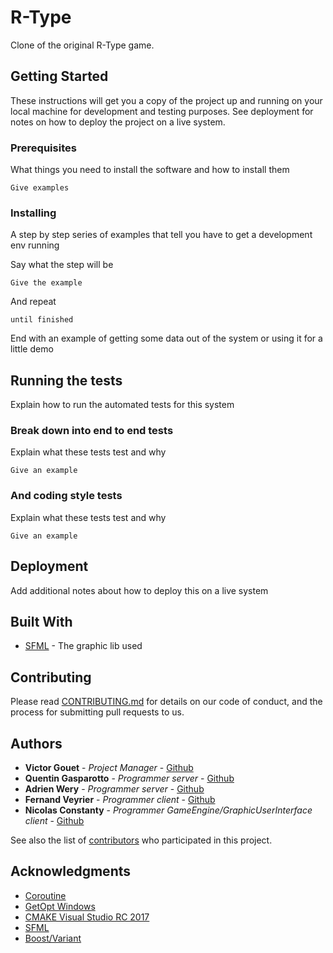 # R-Type

Clone of the original R-Type game.

## Getting Started

These instructions will get you a copy of the project up and running on your local machine for development and testing purposes. See deployment for notes on how to deploy the project on a live system.

### Prerequisites

What things you need to install the software and how to install them

```
Give examples
```

### Installing

A step by step series of examples that tell you have to get a development env running

Say what the step will be

```
Give the example
```

And repeat

```
until finished
```

End with an example of getting some data out of the system or using it for a little demo

## Running the tests

Explain how to run the automated tests for this system

### Break down into end to end tests

Explain what these tests test and why

```
Give an example
```

### And coding style tests

Explain what these tests test and why

```
Give an example
```

## Deployment

Add additional notes about how to deploy this on a live system

## Built With

* [SFML](http://www.sfml-dev.org/download-fr.php) - The graphic lib used

## Contributing

Please read [CONTRIBUTING.md](https://gist.github.com/PurpleBooth/b24679402957c63ec426) for details on our code of conduct, and the process for submitting pull requests to us.

## Authors

* **Victor Gouet** - *Project Manager* - [Github](https://github.com/Gouet)
* **Quentin Gasparotto** - *Programmer server* - [Github](https://github.com/GasparQ)
* **Adrien Wery** - *Programmer server* - [Github](https://github.com/Adpa18)
* **Fernand Veyrier** - *Programmer client* - [Github](https://github.com/FernandVEYRIER)
* **Nicolas Constanty** - *Programmer GameEngine/GraphicUserInterface client* - [Github](https://github.com/Nicolas-Constanty)

See also the list of [contributors](https://github.com/Nicolas-Constanty/rtype/graphs/contributors) who participated in this project.

## Acknowledgments

* [Coroutine](https://github.com/tonbit/coroutine)
* [GetOpt Windows](https://github.com/skandhurkat/Getopt-for-Visual-Studio/blob/master/getopt.h)
* [CMAKE Visual Studio RC 2017](https://blogs.msdn.microsoft.com/vcblog/2016/10/05/cmake-support-in-visual-studio/)
* [SFML](http://www.sfml-dev.org/download-fr.php)
* [Boost/Variant](http://www.boost.org/doc/libs/1_60_0/doc/html/variant.html)
